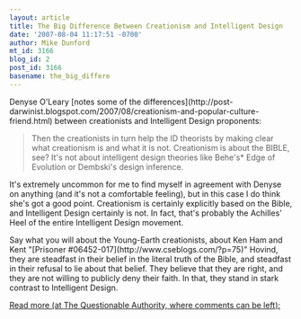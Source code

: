 ```yaml
---
layout: article
title: The Big Difference Between Creationism and Intelligent Design
date: '2007-08-04 11:17:51 -0700'
author: Mike Dunford
mt_id: 3166
blog_id: 2
post_id: 3166
basename: the_big_differe
---
```

<p>
Denyse O'Leary [notes some of the differences](http://post-darwinist.blogspot.com/2007/08/creationism-and-popular-culture-friend.html) between creationists and Intelligent Design proponents:
</p>

> Then the creationists in turn help the ID theorists by making clear what creationism is and what it is not. Creationism is about the BIBLE, see? It's not about intelligent design theories like Behe's\*  Edge of Evolution or Dembski's design inference.

<p>
It's extremely uncommon for me to find myself in agreement with Denyse on anything (and it's not a comfortable feeling), but in this case I do think she's got a good point. Creationism is certainly explicitly based on the Bible, and Intelligent Design certainly is not. In fact, that's probably the Achilles' Heel of the entire Intelligent Design movement. 
</p>

<p>
Say what you will about the Young-Earth creationists, about Ken Ham and Kent "[Prisoner #06452-017](http://www.cseblogs.com/?p=75)" Hovind, they are steadfast in their belief in the literal truth of the Bible, and steadfast in their refusal to lie about that belief. They believe that they are right, and they are not willing to publicly deny their faith. In that, they stand in stark contrast to Intelligent Design.
</p>


[
Read more (at The Questionable Authority, where comments can be left):](http://scienceblogs.com/authority/2007/08/the_big_difference_between_cre.php)
